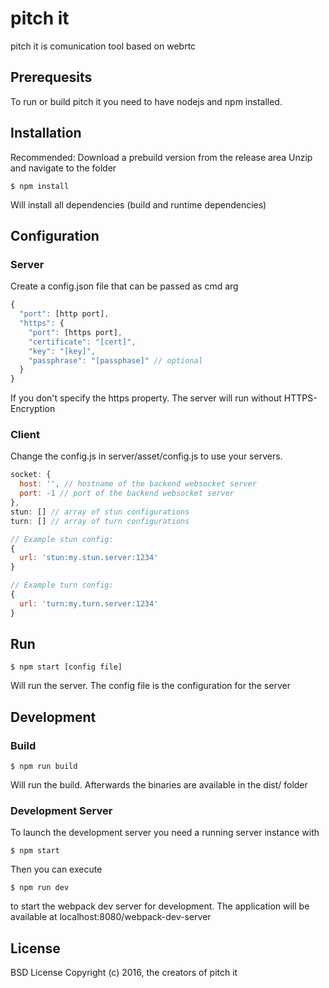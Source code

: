 # pitch it
pitch it is comunication tool based on webrtc
## Prerequesits
To run or build pitch it you need to have nodejs and npm installed.
## Installation
Recommended: Download a prebuild version from the release area
Unzip and navigate to the folder
```
$ npm install
```
Will install all dependencies (build and runtime dependencies)
## Configuration
### Server
Create a config.json file that can be passed as cmd arg
```javascript
{
  "port": [http port],
  "https": {
    "port": [https port],
    "certificate": "[cert]",
    "key": "[key]",
    "passphrase": "[passphase]" // optional
  }
}
```
If you don't specify the https property. The server will run without HTTPS-Encryption
### Client
Change the config.js in server/asset/config.js to use your servers.
```javascript
socket: {
  host: '', // hostname of the backend websocket server
  port: -1 // port of the backend websocket server
},
stun: [] // array of stun configurations
turn: [] // array of turn configurations

// Example stun config:
{
  url: 'stun:my.stun.server:1234'
}

// Example turn config:
{
  url: 'turn:my.turn.server:1234'
}
```
## Run
```
$ npm start [config file]
```
Will run the server. The config file is the configuration for the server

## Development

### Build
```
$ npm run build
```
Will run the build. Afterwards the binaries are available in the dist/ folder

### Development Server 
To launch the development server you need a running server instance with
```
$ npm start
```
Then you can execute
```
$ npm run dev
```
to start the webpack dev server for development.
The application will be available at localhost:8080/webpack-dev-server

## License
BSD License
Copyright (c) 2016, the creators of pitch it
